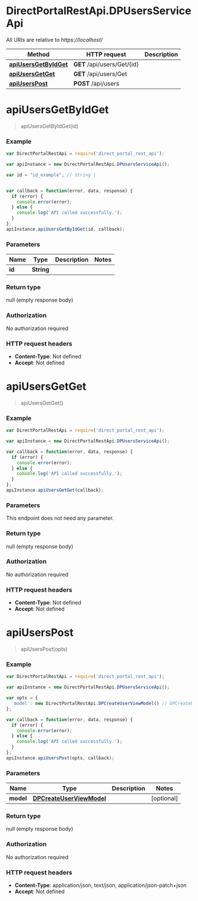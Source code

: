 # DirectPortalRestApi.DPUsersServiceApi

All URIs are relative to *https://localhost/*

Method | HTTP request | Description
------------- | ------------- | -------------
[**apiUsersGetByIdGet**](DPUsersServiceApi.md#apiUsersGetByIdGet) | **GET** /api/users/Get/{id} | 
[**apiUsersGetGet**](DPUsersServiceApi.md#apiUsersGetGet) | **GET** /api/users/Get | 
[**apiUsersPost**](DPUsersServiceApi.md#apiUsersPost) | **POST** /api/users | 


<a name="apiUsersGetByIdGet"></a>
# **apiUsersGetByIdGet**
> apiUsersGetByIdGet(id)



### Example
```javascript
var DirectPortalRestApi = require('direct_portal_rest_api');

var apiInstance = new DirectPortalRestApi.DPUsersServiceApi();

var id = "id_example"; // String | 


var callback = function(error, data, response) {
  if (error) {
    console.error(error);
  } else {
    console.log('API called successfully.');
  }
};
apiInstance.apiUsersGetByIdGet(id, callback);
```

### Parameters

Name | Type | Description  | Notes
------------- | ------------- | ------------- | -------------
 **id** | **String**|  | 

### Return type

null (empty response body)

### Authorization

No authorization required

### HTTP request headers

 - **Content-Type**: Not defined
 - **Accept**: Not defined

<a name="apiUsersGetGet"></a>
# **apiUsersGetGet**
> apiUsersGetGet()



### Example
```javascript
var DirectPortalRestApi = require('direct_portal_rest_api');

var apiInstance = new DirectPortalRestApi.DPUsersServiceApi();

var callback = function(error, data, response) {
  if (error) {
    console.error(error);
  } else {
    console.log('API called successfully.');
  }
};
apiInstance.apiUsersGetGet(callback);
```

### Parameters
This endpoint does not need any parameter.

### Return type

null (empty response body)

### Authorization

No authorization required

### HTTP request headers

 - **Content-Type**: Not defined
 - **Accept**: Not defined

<a name="apiUsersPost"></a>
# **apiUsersPost**
> apiUsersPost(opts)



### Example
```javascript
var DirectPortalRestApi = require('direct_portal_rest_api');

var apiInstance = new DirectPortalRestApi.DPUsersServiceApi();

var opts = { 
  'model': new DirectPortalRestApi.DPCreateUserViewModel() // DPCreateUserViewModel | 
};

var callback = function(error, data, response) {
  if (error) {
    console.error(error);
  } else {
    console.log('API called successfully.');
  }
};
apiInstance.apiUsersPost(opts, callback);
```

### Parameters

Name | Type | Description  | Notes
------------- | ------------- | ------------- | -------------
 **model** | [**DPCreateUserViewModel**](DPCreateUserViewModel.md)|  | [optional] 

### Return type

null (empty response body)

### Authorization

No authorization required

### HTTP request headers

 - **Content-Type**: application/json, text/json, application/json-patch+json
 - **Accept**: Not defined

